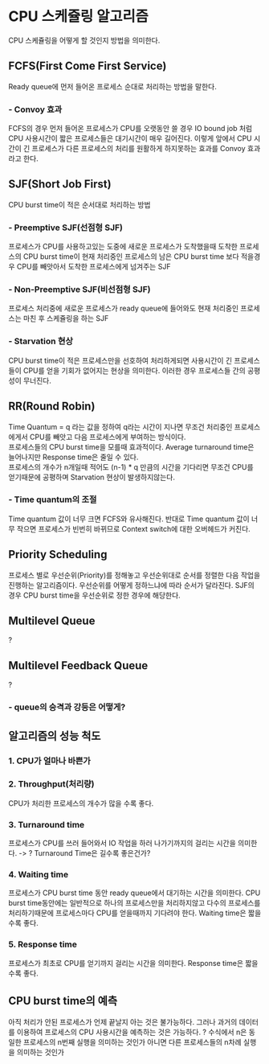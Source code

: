 # CPU 스케쥴링 알고리즘
CPU 스케쥴링을 어떻게 할 것인지 방법을 의미한다.

## FCFS(First Come First Service)
Ready queue에 먼저 들어온 프로세스 순대로 처리하는 방법을 말한다.

### - Convoy 효과
FCFS의 경우 먼저 들어온 프로세스가 CPU를 오랫동안 쓸 경우 IO bound job 처럼 CPU 사용시간이 짧은 프로세스들은 대기시간이 매우 길어진다. 이렇게 앞에서 CPU 시간이 긴
프로세스가 다른 프로세스의 처리를 원활하게 하지못하는 효과를 Convoy 효과라고 한다.

## SJF(Short Job First)
CPU burst time이 적은 순서대로 처리하는 방법

### - Preemptive SJF(선점형 SJF)
프로세스가 CPU를 사용하고있는 도중에 새로운 프로세스가 도착했을때 도착한 프로세스의 CPU burst time이 현재 처리중인 프로세스의 남은 CPU burst time 보다 적을경우
CPU를 빼앗아서 도착한 프로세스에게 넘겨주는 SJF

### - Non-Preemptive SJF(비선점형 SJF)
프로세스 처리중에 새로운 프로세스가 ready queue에 들어와도 현재 처리중인 프로세스는 마친 후 스케쥴링을 하는 SJF 

### - Starvation 현상
CPU burst time이 적은 프로세스만을 선호하여 처리하게되면 사용시간이 긴 프로세스들이 CPU를 얻을 기회가 없어지는 현상을 의미한다. 이러한 경우 프로세스들 간의 공평성이
무너진다.

## RR(Round Robin)
Time Quantum = q 라는 값을 정하여 q라는 시간이 지나면 무조건 처리중인 프로세스에게서 CPU를 빼앗고 다음 프로세스에게 부여하는 방식이다.   
프로세스들의 CPU burst time을 모를때 효과적이다. Average turnaround time은 늘어나지만 Response time은 줄일 수 있다.   
프로세스의 개수가 n개일때 적어도 (n-1) * q 만큼의 시간을 기다리면 무조건 CPU를 얻기때문에 공평하며 Starvation 현상이 발생하지않는다.   

### - Time quantum의 조절
Time quantum 값이 너무 크면 FCFS와 유사해진다. 반대로 Time quantum 값이 너무 작으면 프로세스가 빈번히 바뀌므로 Context switch에 대한 오버헤드가 커진다.

## Priority Scheduling
프로세스 별로 우선순위(Priority)를 정해놓고 우선순위대로 순서를 정렬한 다음 작업을 진행하는 알고리즘이다. 우선순위를 어떻게 정하느냐에 따라 순서가 달라진다.
SJF의 경우 CPU burst time을 우선순위로 정한 경우에 해당한다.

## Multilevel Queue
?

## Multilevel Feedback Queue
?

### - queue의 승격과 강등은 어떻게?

## 알고리즘의 성능 척도

### 1. CPU가 얼마나 바쁜가

### 2. Throughput(처리량)
CPU가 처리한 프로세스의 개수가 많을 수록 좋다.

### 3. Turnaround time
프로세스가 CPU를 쓰러 들어와서 IO 작업을 하러 나가기까지의 걸리는 시간을 의미한다. -> ? Turnaround Time은 길수록 좋은건가?

### 4. Waiting time
프로세스가 CPU burst time 동안 ready queue에서 대기하는 시간을 의미한다. CPU burst time동안에는 일반적으로 하나의 프로세스만을 처리하지않고 다수의 프로세스를 처리하기때문에 프로세스마다 CPU를 얻을때까지 기다려야 한다. Waiting time은 짧을 수록 좋다.

### 5. Response time
프로세스가 최초로 CPU를 얻기까지 걸리는 시간을 의미한다. Response time은 짧을 수록 좋다.

## CPU burst time의 예측
아직 처리가 안된 프로세스가 언제 끝날지 아는 것은 불가능하다. 그러나 과거의 데이터를 이용하여 프로세스의 CPU 사용시간을 예측하는 것은 가능하다. 
? 수식에서 n은 동일한 프로세스의 n번째 실행을 의미하는 것인가 아니면 다른 프로세스들의 n차례 실행을 의미하는 것인가



